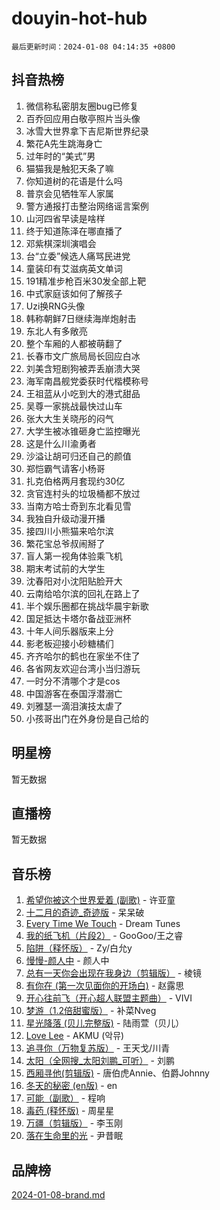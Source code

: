 # douyin-hot-hub

`最后更新时间：2024-01-08 04:14:35 +0800`

## 抖音热榜

1. 微信称私密朋友圈bug已修复
1. 百乔回应用白敬亭照片当头像
1. 冰雪大世界拿下吉尼斯世界纪录
1. 繁花A先生跳海身亡
1. 过年时的“美式”男
1. 猫猫我是触犯天条了嘛
1. 你知道树的花语是什么吗
1. 普京会见牺牲军人家属
1. 警方通报打击整治网络谣言案例
1. 山河四省早读是啥样
1. 终于知道陈泽在哪直播了
1. 邓紫棋深圳演唱会
1. 台“立委”候选人痛骂民进党
1. 童装印有艾滋病英文单词
1. 191精准步枪百米30发全部上靶
1. 中式家庭该如何了解孩子
1. Uzi换RNG头像
1. 韩称朝鲜7日继续海岸炮射击
1. 东北人有多敞亮
1. 整个车厢的人都被萌翻了
1. 长春市文广旅局局长回应白冰
1. 刘美含短剧狗被弄丢崩溃大哭
1. 海军南昌舰党委获时代楷模称号
1. 王祖蓝从小吃到大的港式甜品
1. 吴尊一家挑战最快过山车
1. 张大大生关晓彤的闷气
1. 大学生被冰锥砸身亡监控曝光
1. 这是什么川渝勇者
1. 沙溢让胡可归还自己的颜值
1. 郑恺霸气请客小杨哥
1. 扎克伯格两月套现约30亿
1. 贪官连村头的垃圾桶都不放过
1. 当南方哈士奇到东北看见雪
1. 我独自升级动漫开播
1. 接四川小熊猫来哈尔滨
1. 繁花宝总爷叔闹掰了
1. 盲人第一视角体验乘飞机
1. 期末考试前的大学生
1. 沈春阳对小沈阳贴脸开大
1. 云南给哈尔滨的回礼在路上了
1. 半个娱乐圈都在挑战华晨宇新歌
1. 国足抵达卡塔尔备战亚洲杯
1. 十年人间乐器版来上分
1. 影老板迎接小砂糖橘们
1. 齐齐哈尔的鹤也在家坐不住了
1. 各省网友欢迎台湾小当归游玩
1. 一时分不清哪个才是cos
1. 中国游客在泰国浮潜溺亡
1. 刘雅瑟一滴泪演技太虐了
1. 小孩哥出门在外身份是自己给的

## 明星榜

暂无数据

## 直播榜

暂无数据

## 音乐榜

1. [希望你被这个世界爱着 (副歌)](https://sf86-cdn-tos.douyinstatic.com/obj/tos-cn-ve-2774/oUHCmWQfZlE3QQBKBeD8rCFLpJzPgCpImhsxMt) - 许亚童
1. [十二月的奇迹_奇迹版](https://sf86-cdn-tos.douyinstatic.com/obj/tos-cn-ve-2774/oMslvA9FBzGMGHnyUuoiiUjtIAXfMz6tzwByW8) - 呆呆破
1. [Every Time We Touch](https://sf6-cdn-tos.douyinstatic.com/obj/tos-cn-ve-2774/ogN6lUKQeBBfEVhIOMikG1CcJjugxk1tztZyhP) - Dream Tunes
1. [我的纸飞机（片段2）](https://sf86-cdn-tos.douyinstatic.com/obj/tos-cn-ve-2774/oM2ZrKcg2CD5AeRB2gkeXOFB1IxAGJdZPazYHf) - GooGoo/王之睿
1. [陷阱（释怀版）](https://sf86-cdn-tos.douyinstatic.com/obj/tos-cn-ve-2774/oE8C21LeZrzKLDFfQYgMzx4GAIHageG5IzayY7) - Zy/白允y
1. [慢慢-颜人中](https://sf86-cdn-tos.douyinstatic.com/obj/tos-cn-ve-2774/ocjHNfBXdBxQNC8ZGAeoLMFTUgtBg8bkExunDC) - 颜人中
1. [总有一天你会出现在我身边（剪辑版）](https://sf86-cdn-tos.douyinstatic.com/obj/tos-cn-ve-2774/oMLsHwhWW7CYoAhoWB9EXUQIzNBsfAJxpAoxCU) - 棱镜
1. [有你在 (第一次见面你的开场白)](https://sf86-cdn-tos.douyinstatic.com/obj/tos-cn-ve-2774/oAthrQ3ClJBfI57uBoFEgNDYtNCZ0TSYQQfxQ0) - 赵露思
1. [开心往前飞（开心超人联盟主题曲）](https://sf6-cdn-tos.douyinstatic.com/obj/tos-cn-ve-2774/9d8fb7c82cf1421fb93a9fe925275e0a) - VIVI
1. [梦游（1.2倍甜蜜版）](https://sf86-cdn-tos.douyinstatic.com/obj/tos-cn-ve-2774/o4gyAUm8hwufoEABmwVIiQtHsFuGzAEEWtNMzo) - 补菜Nveg
1. [星光降落 (贝儿完整版)](https://sf86-cdn-tos.douyinstatic.com/obj/tos-cn-ve-2774/okwB9hAwyAtsFFkFBzAX1hOOfQuIoMNs0W2Mwr) - 陆雨萱（贝儿）
1. [Love Lee](https://sf3-cdn-tos.douyinstatic.com/obj/tos-cn-ve-2774/o05GbkJGbCBTdDnMtB0fwOYgkeZp23vrWQDQBS) - AKMU (악뮤)
1. [追寻你（万物复苏版）](https://sf3-cdn-tos.douyinstatic.com/obj/tos-cn-ve-2774/oYeAZJsbjIDit9APmBg8u6uDUQnHmoCf3gbo74) - 王天戈/川青
1. [太阳（全网搜_太阳刘鹏_可听）](https://sf86-cdn-tos.douyinstatic.com/obj/tos-cn-ve-2774/ogWbyIQnlBFImVbeDocRdCIYtBHlbJXgfZMvgz) - 刘鹏
1. [西厢寻他(剪辑版)](https://sf3-cdn-tos.douyinstatic.com/obj/tos-cn-ve-2774/oUsAVfAQKlRNxEv5qxvIB8o5qmIWUcXbzJKJhw) - 唐伯虎Annie、伯爵Johnny
1. [冬天的秘密 (en版)](https://sf3-cdn-tos.douyinstatic.com/obj/tos-cn-ve-2774/okIuMHDdzyf3FjGK4Lphe1vfHcQaPIHAg0Z4CR) - en
1. [可能（副歌）](https://sf3-cdn-tos.douyinstatic.com/obj/tos-cn-ve-2774/cde1731888894259b333569393c2fb51) - 程响
1. [毒药 (释怀版)](https://sf6-cdn-tos.douyinstatic.com/obj/tos-cn-ve-2774/oYILMEAzspdZBIzy4frJNB8ZHPHWAhiwowd4Ad) - 周星星
1. [万疆（剪辑版）](https://sf86-cdn-tos.douyinstatic.com/obj/tos-cn-ve-2774/ooG7oVgFlDTelKCjCsTTobQvbdtj1BBQXnfZd8) - 李玉刚
1. [落在生命里的光](https://sf3-cdn-tos.douyinstatic.com/obj/tos-cn-ve-2774/d9ffa8c090124ea58bb10df9b510c01d) - 尹昔眠

## 品牌榜

[2024-01-08-brand.md](2024-01-08-brand.md)
